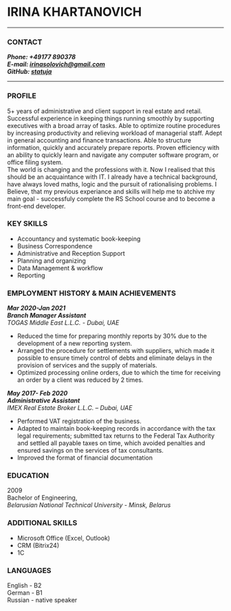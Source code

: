 # IRINA KHARTANOVICH 
***
### CONTACT  
***Phone: +49177 890378***  
***E-mail: <irinasolovich@gmail.com>***  
***GitHub: [statuja](https://github.com/rolling-scopes-school/tasks/projects?type=beta)*** 
***
### PROFILE  
5+ years of administrative and client support in real estate and retail. Successful experience in keeping things running smoothly by supporting executives with a broad array of tasks. Able to optimize routine procedures by increasing productivity and relieving workload of managerial staff. Adept in general accounting and finance transactions. Able to structure information, quickly and accurately prepare reports. Proven efficiency with an ability to quickly learn and navigate any computer software program, or office filing system.  
The world is changing and the professions with it. Now I realised that this should be an acquaintance with IT.
I already have a technical background, have always loved maths, logic and the pursuit of rationalising problems. 
I Believe, that my previous experiance and skills will help me to atchive my main goal - successfuly complete the RS School course and to become a front-end developer.

### KEY SKILLS   
* Accountancy and systematic book-keeping 
* Business Correspondence
* Administrative and Reception Support
* Planning and organizing
* Data Management & workflow
* Reporting

### EMPLOYMENT HISTORY & MAIN ACHIEVEMENTS  
***Mar 2020-Jan 2021  
Branch Manager Assistant***    
*TOGAS Middle East L.L.C. - Dubai, UAE*  
* Reduced the time for preparing monthly reports by 30% due to the development of a new reporting system.  
* Arranged the procedure for settlements with suppliers, which made it possible to ensure timely control of debts and eliminate delays in the provision of services and the supply of materials.  
* Optimized  processing online orders, due to which the time for receiving an order by a client was reduced by 2 times.

***May 2017- Feb 2020  
Administrative Assistant***   
*IMEX Real Estate Broker L.L.C. – Dubai, UAE*
* Performed VAT registration of the business. 
* Adapted to maintain book-keeping records in accordance with the tax legal requirements; submitted tax returns to the Federal Tax Authority and settled all payable taxes on time, which avoided penalties and ensured savings on the services of tax consultants.
* Improved the format of financial documentation  

### EDUCATION  
2009  
Bachelor of Engineering,  
*Belarusian National Technical University - Minsk, Belarus*

### ADDITIONAL  SKILLS  
* Microsoft Office (Excel, Outlook)  
* CRM (Bitrix24) 
* 1C

### LANGUAGES  
English - B2  
German - B1  
Russian - native speaker





